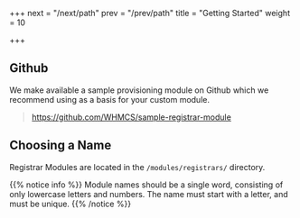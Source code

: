 +++
next = "/next/path"
prev = "/prev/path"
title = "Getting Started"
weight = 10

+++

## Github

We make available a sample provisioning module on Github which we recommend using as a basis for your custom module.

> https://github.com/WHMCS/sample-registrar-module

## Choosing a Name

Registrar Modules are located in the `/modules/registrars/` directory.

{{% notice info %}}
Module names should be a single word, consisting of only lowercase letters and numbers. The name must start with a letter, and must be unique.
{{% /notice %}}
